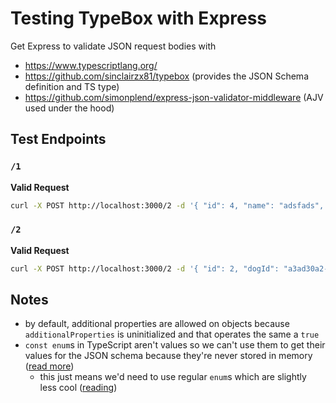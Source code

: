 # Testing TypeBox with Express

Get Express to validate JSON request bodies with

- https://www.typescriptlang.org/
- https://github.com/sinclairzx81/typebox (provides the JSON Schema definition and TS type)
- https://github.com/simonplend/express-json-validator-middleware (AJV used under the hood)

## Test Endpoints

### `/1`

**Valid Request**

```sh
curl -X POST http://localhost:3000/2 -d '{ "id": 4, "name": "adsfads", "timestamp": 2343, "extra": { "it": "works?" } }' -H 'Content-Type: application/json'
```

### `/2`

**Valid Request**

```sh
curl -X POST http://localhost:3000/2 -d '{ "id": 2, "dogId": "a3ad30a2-a5a5-4898-a0f9-da2c85f42cc0", "color": "Blue" }' -H 'Content-Type: application/json'
```

## Notes

- by default, additional properties are allowed on objects because `additionalProperties` is uninitialized and that operates the same a `true`
- `const enum`s in TypeScript aren't values so we can't use them to get their values for the JSON schema because they're never stored in memory ([read more](https://stackoverflow.com/a/45942460))
  - this just means we'd need to use regular `enum`s which are slightly less cool ([reading](https://robinpokorny.com/blog/typescript-enums-i-want-to-actually-use/))
